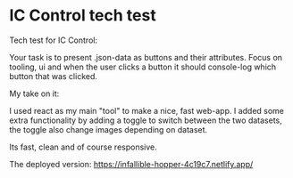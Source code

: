 # IC Control tech test

Tech test for IC Control:

Your task is to present .json-data as buttons and their attributes. Focus on tooling, ui and when the user clicks a button it should console-log which button that was clicked.

My take on it:

I used react as my main "tool" to make a nice, fast web-app. I added some extra functionality by adding
a toggle to switch between the two datasets, the toggle also change images depending on dataset.

Its fast, clean and of course responsive.

The deployed version: https://infallible-hopper-4c19c7.netlify.app/
